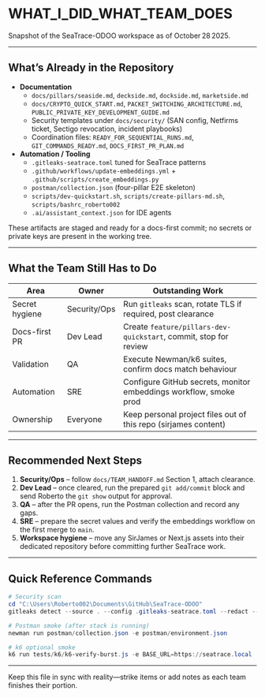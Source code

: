 # WHAT_I_DID_WHAT_TEAM_DOES

Snapshot of the SeaTrace-ODOO workspace as of October 28 2025.

---

## What’s Already in the Repository

- **Documentation**
  - `docs/pillars/seaside.md`, `deckside.md`, `dockside.md`, `marketside.md`
  - `docs/CRYPTO_QUICK_START.md`, `PACKET_SWITCHING_ARCHITECTURE.md`,
    `PUBLIC_PRIVATE_KEY_DEVELOPMENT_GUIDE.md`
  - Security templates under `docs/security/` (SAN config, Netfirms ticket,
    Sectigo revocation, incident playbooks)
  - Coordination files: `READY_FOR_SEQUENTIAL_RUNS.md`,
    `GIT_COMMANDS_READY.md`, `DOCS_FIRST_PR_PLAN.md`
- **Automation / Tooling**
  - `.gitleaks-seatrace.toml` tuned for SeaTrace patterns
  - `.github/workflows/update-embeddings.yml` +
    `.github/scripts/create_embeddings.py`
  - `postman/collection.json` (four-pillar E2E skeleton)
  - `scripts/dev-quickstart.sh`, `scripts/create-pillars-md.sh`,
    `scripts/bashrc_roberto002`
  - `.ai/assistant_context.json` for IDE agents

These artifacts are staged and ready for a docs-first commit; no secrets or
private keys are present in the working tree.

---

## What the Team Still Has to Do

| Area            | Owner        | Outstanding Work                                                |
|-----------------|--------------|-----------------------------------------------------------------|
| Secret hygiene  | Security/Ops | Run `gitleaks` scan, rotate TLS if required, post clearance     |
| Docs-first PR   | Dev Lead     | Create `feature/pillars-dev-quickstart`, commit, stop for review|
| Validation      | QA           | Execute Newman/k6 suites, confirm docs match behaviour          |
| Automation      | SRE          | Configure GitHub secrets, monitor embeddings workflow, smoke prod|
| Ownership       | Everyone     | Keep personal project files out of this repo (sirjames content) |


---

## Recommended Next Steps

1. **Security/Ops** – follow `docs/TEAM_HANDOFF.md` Section 1, attach clearance.
2. **Dev Lead** – once cleared, run the prepared `git add/commit` block and send
   Roberto the `git show` output for approval.
3. **QA** – after the PR opens, run the Postman collection and record any gaps.
4. **SRE** – prepare the secret values and verify the embeddings workflow on the
   first merge to `main`.
5. **Workspace hygiene** – move any SirJames or Next.js assets into their
   dedicated repository before committing further SeaTrace work.

---

## Quick Reference Commands

```powershell
# Security scan
cd "C:\Users\Roberto002\Documents\GitHub\SeaTrace-ODOO"
gitleaks detect --source . --config .gitleaks-seatrace.toml --redact --exit-code 1

# Postman smoke (after stack is running)
newman run postman/collection.json -e postman/environment.json

# k6 optional smoke
k6 run tests/k6/k6-verify-burst.js -e BASE_URL=https://seatrace.local
```

---

Keep this file in sync with reality—strike items or add notes as each team
finishes their portion.
